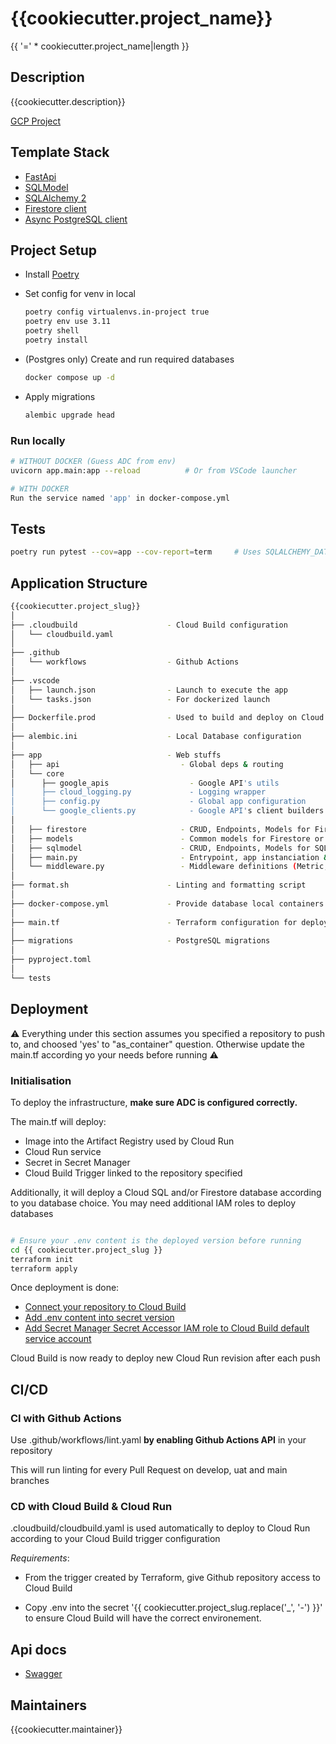 # {{cookiecutter.project_name}}

{{ '=' * cookiecutter.project_name|length }}

## Description

{{cookiecutter.description}}

[GCP Project](https://console.cloud.google.com/home/dashboard?authuser=0&project={{cookiecutter.gcloud_project}}&supportedpurview=project)

## Template Stack

- [FastApi](https://fastapi.tiangolo.com/)
- [SQLModel](https://sqlmodel.tiangolo.com/)
- [SQLAlchemy 2](https://docs.sqlalchemy.org/en/20/)
- [Firestore client](https://firebase.google.com/docs/firestore)
- [Async PostgreSQL client](https://github.com/MagicStack/asyncpg)

## Project Setup

- Install [Poetry](https://python-poetry.org/docs/)

- Set config for venv in local

  ```sh
  poetry config virtualenvs.in-project true
  poetry env use 3.11
  poetry shell
  poetry install
  ```

- (Postgres only) Create and run required databases

  ```bash
  docker compose up -d
  ```

- Apply migrations

  ```sh
  alembic upgrade head
  ```

### Run locally

```sh
# WITHOUT DOCKER (Guess ADC from env)
uvicorn app.main:app --reload          # Or from VSCode launcher

# WITH DOCKER
Run the service named 'app' in docker-compose.yml
```

## Tests

```sh
poetry run pytest --cov=app --cov-report=term     # Uses SQLALCHEMY_DATABASE_URI in pyproject.toml
```

## Application Structure

```bash
{{cookiecutter.project_slug}}
│
├── .cloudbuild                    - Cloud Build configuration
│   └── cloudbuild.yaml
│
├── .github                        
│   └── workflows                  - Github Actions
│
├── .vscode
│   ├── launch.json                - Launch to execute the app
│   └── tasks.json                 - For dockerized launch
│
├── Dockerfile.prod                - Used to build and deploy on Cloud Run
│
├── alembic.ini                    - Local Database configuration
│
├── app                            - Web stuffs
│   ├── api                           - Global deps & routing
│   └── core                          
│      ├── google_apis                  - Google API's utils
│      ├── cloud_logging.py             - Logging wrapper
│      ├── config.py                    - Global app configuration
│      └── google_clients.py            - Google API's client builders
│
│   ├── firestore                     - CRUD, Endpoints, Models for Firestore
│   ├── models                        - Common models for Firestore or PostgreSQL
│   ├── sqlmodel                      - CRUD, Endpoints, Models for SQLAlchemy
│   ├── main.py                       - Entrypoint, app instanciation & middleware
│   └── middleware.py                 - Middleware definitions (Metric, Logs, Exceptions)
│
├── format.sh                      - Linting and formatting script
│
├── docker-compose.yml             - Provide database local containers
│
├── main.tf                        - Terraform configuration for deployment
│
├── migrations                     - PostgreSQL migrations
│
├── pyproject.toml
│
└── tests
```

## Deployment

:warning: Everything under this section assumes you specified a repository to push to, and choosed 'yes' to "as_container" question. Otherwise update the main.tf according yo your needs before running  :warning:

### Initialisation

To deploy the infrastructure, **make sure ADC is configured correctly.**

The main.tf will deploy:

- Image into the Artifact Registry used by Cloud Run
- Cloud Run service
- Secret in Secret Manager
- Cloud Build Trigger linked to the repository specified

Additionally, it will deploy a Cloud SQL and/or Firestore database according to you database choice.
You may need additional IAM roles to deploy databases

```bash

# Ensure your .env content is the deployed version before running
cd {{ cookiecutter.project_slug }}
terraform init
terraform apply

```

Once deployment is done:

- [Connect your repository to Cloud Build](https://console.cloud.google.com/cloud-build/repositories/1st-gen?authuser=0&project={{cookiecutter.gcloud_project}}&supportedpurview=project)
- [Add .env content into secret version](https://console.cloud.google.com/security/secret-manager/secret/{{cookiecutter.project_slug.replace('_','-')}}/versions?authuser=0&project={{cookiecutter.gcloud_project}}&supportedpurview=project)
- [Add Secret Manager Secret Accessor IAM role to Cloud Build default service account](https://console.cloud.google.com/iam-admin/iam?referrer=search&authuser=0&project={{cookiecutter.gcloud_project}}&supportedpurview=project)

Cloud Build is now ready to deploy new Cloud Run revision after each push

## CI/CD

### CI with Github Actions

Use .github/workflows/lint.yaml __by enabling Github Actions API__ in your repository

This will run linting for every Pull Request on develop, uat and main branches

### CD with Cloud Build & Cloud Run

.cloudbuild/cloudbuild.yaml is used automatically to deploy to Cloud Run according to your Cloud Build trigger configuration

*Requirements*:

- From the trigger created by Terraform, give Github repository access to Cloud Build

- Copy .env into the secret '{{ cookiecutter.project_slug.replace('_', '-') }}' to ensure Cloud Build will have the correct environement.

## Api docs

- [Swagger](http://localhost:8000/api/docs)

## Maintainers

{{cookiecutter.maintainer}}
